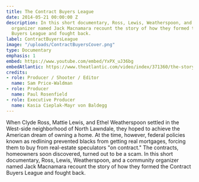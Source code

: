 ```yaml
---
title: The Contract Buyers League
date: 2014-05-21 00:00:00 Z
description: In this short documentary, Ross, Lewis, Weatherspoon, and a community
  organizer named Jack Macnamara recount the story of how they formed the Contract
  Buyers League and fought back.
label: ContractBuyersLeague
image: "/uploads/ContractBuyersCover.png"
type: Documentary
emphasis: 1
embed: https://www.youtube.com/embed/YxPX_uJ36bg
embedAtlantic: https://www.theatlantic.com/video/index/371360/the-story-of-clyde-ross-and-the-contract-buyers-league/
credits:
- role: Producer / Shooter / Editor
  name: Sam Price-Waldman
- role: Producer
  name: Paul Rosenfield
- role: Executive Producer
  name: Kasia Cieplak-Mayr von Baldegg
---
```


When Clyde Ross, Mattie Lewis, and Ethel Weatherspoon settled in the West-side neighborhood of North Lawndale, they hoped to achieve the American dream of owning a home. At the time, however, federal policies known as redlining prevented blacks from getting real mortgages, forcing them to buy from real-estate speculators "on contract." The contracts, homeowners soon discovered, turned out to be a scam. In this short documentary, Ross, Lewis, Weatherspoon, and a community organizer named Jack Macnamara recount the story of how they formed the Contract Buyers League and fought back.